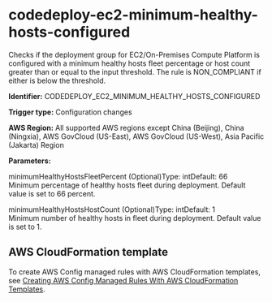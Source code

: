 # codedeploy\-ec2\-minimum\-healthy\-hosts\-configured<a name="codedeploy-ec2-minimum-healthy-hosts-configured"></a>

Checks if the deployment group for EC2/On\-Premises Compute Platform is configured with a minimum healthy hosts fleet percentage or host count greater than or equal to the input threshold\. The rule is NON\_COMPLIANT if either is below the threshold\. 

**Identifier:** CODEDEPLOY\_EC2\_MINIMUM\_HEALTHY\_HOSTS\_CONFIGURED

**Trigger type:** Configuration changes

**AWS Region:** All supported AWS regions except China \(Beijing\), China \(Ningxia\), AWS GovCloud \(US\-East\), AWS GovCloud \(US\-West\), Asia Pacific \(Jakarta\) Region

**Parameters:**

minimumHealthyHostsFleetPercent \(Optional\)Type: intDefault: 66  
Minimum percentage of healthy hosts fleet during deployment\. Default value is set to 66 percent\.

minimumHealthyHostsHostCount \(Optional\)Type: intDefault: 1  
Minimum number of healthy hosts in fleet during deployment\. Default value is set to 1\.

## AWS CloudFormation template<a name="w79aac11c32c17b7d129c15"></a>

To create AWS Config managed rules with AWS CloudFormation templates, see [Creating AWS Config Managed Rules With AWS CloudFormation Templates](aws-config-managed-rules-cloudformation-templates.md)\.